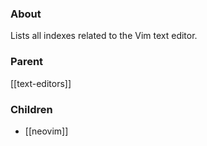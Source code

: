 ### About
Lists all indexes related to the Vim text editor.
### Parent
[[text-editors]]

### Children
- [[neovim]]